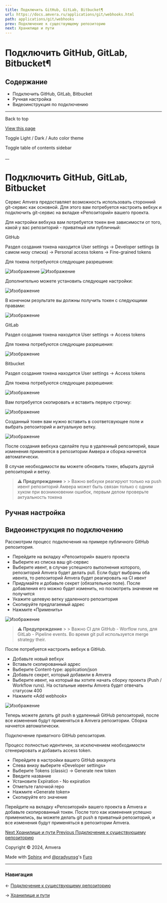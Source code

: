 ```yaml
---
title: Подключить GitHub, GitLab, Bitbucket¶
url: https://docs.amvera.ru/applications/git/webhooks.html
path: applications/git/webhooks
prev: Подключение к существующему репозиторию
next: Хранилище и пути
---
```


# Подключить GitHub, GitLab, Bitbucket¶

## Содержание

- Подключить GitHub, GitLab, Bitbucket
- Ручная настройка
- Видеоинструкция по подключению

---

Back to top

[ View this page ](<../../_sources/applications/git/webhooks.md.txt> "View this page")

Toggle Light / Dark / Auto color theme

Toggle table of contents sidebar

__

# Подключить GitHub, GitLab, Bitbucket

Сервис Amvera предоставляет возможность использовать сторонний git-сервис как основной. Для этого вам потребуется настроить вебхук и подключить git-сервис на вкладке «Репозиторий» вашего проекта.

Для настройки вебхука вам потребуется токен вне зависимости от того, какой у вас репозиторий - приватный или публичный:

GitHub

Раздел создания токена находится User settings -> Developer settings (в самом низу списка) -> Personal access tokens -> Fine-grained tokens

Для токена потребуются следующие разрешения:

![Изображение](images/github_token_contents_permission.png) ![Изображение](images/github_token_hook_permission.png)

Дополнительно можете установить следующие настройки:

![Изображение](images/github_token_settings.png)

В конечном результате вы должны получить токен с следующими правами:

![Изображение](images/github_all_token_permissions.png)

GitLab

Раздел создания токена находится User settings -> Access tokens

Для токена потребуются следующие разрешения:

![Изображение](images/gitlab_token_permissions.png)

Bitbucket

Раздел создания токена находится User settings -> Access tokens

Для токена потребуются следующие разрешения:

![Изображение](images/bitbucket_token_permissions.png)

Вам потребуется скопировать и вставить первую строчку:

![Изображение](images/bitbucket_token_copy.png)

Созданный токен вам нужно вставить в соответсвующее поле и выбрать репозиторий и актуальную ветку.

![Изображение](images/webhook_configured.png)

После создания вебхука сделайте пуш в удаленный репозиторий, ваши изменения применятся в репозитории Амвера и сборка начнется автоматически.

В случае необходимости вы можете обновить токен, вбырать другой репозиторий и ветку.

> **⚠️ Предупреждение** > > Важно вебхуки реагируют только на push ивент репозиторий Амвера может быть связан только с одним хуком при возникновении ошибок, первым делом проверьте актуальность токена 

## Ручная настройка

## Видеоинструкция по подключению

Рассмотрим процесс подключения на примере публичного GitHub репозитория.
* Перейдите на вкладку «Репозиторий» вашего проекта
* Выберите из списка ваш git-сервис
* Выберите ивент, в случае успешного выполнения которого, репозиторий Amvera будет делать pull. Если будут выбраны оба ивента, то репозиторий Amvera будет реагировать на CI ивент
* Придумайте и добавьте секрет (обязательное поле). После добавления его можно будет изменить, но посмотреть значение не получится
* Укажите целевую ветку удаленного репозитория
* Скопируйте предлагаемый адрес
* Нажмите «Применить»

![Изображение](images/webhook-add.png)

> **⚠️ Предупреждение** > > Важно CI для GitHub - Worflow runs, для GitLab - Pipeline events. Во время git pull используется merge strategy their. 

После потребуется настроить вебхук в GitHub.
* Добавьте новый вебхук
* Вставьте скопированный адрес
* Выберите Content-type: application/json
* Добавьте секрет, который добавили в Amvera
* Выберите ивент, на который вы хотите начать сборку проекта (Push / Workflow runs). На остальные ивенты Amvera будет отвечать статусом 400
* Нажмите «Add webhook»

![Изображение](images/webhook-github.png)

Теперь можете делать git push в удаленный GitHub репозиторий, после все изменения будут применяться в Amvera репозитории. Сборка начнется автоматически.

Подключение приватного GitHub репозитория.

Процесс полностью идентичен, за исключением необходимости сгенерировать и добавить access token.
* Перейдите в настройки вашего GitHub аккаунта
* Слева внизу выберите «Developer settings»
* Выберите Tokens (classic) -> Generate new token
* Введите название
* Установите Expiration - No expiration
* Отметьте галочкой repo
* Нажмите «Generate token»
* Скопируйте его значение

Перейдите на вкладку «Репозиторий» вашего проекта в Amvera и добавьте скопированный токен. После того как изменения успешно применились, вы можете делать git push в приватный репозиторий, и все изменения будут применяться в репозитории Amvera.

[ Next Хранилище и пути ](<../storage.html>) [ Previous Подключение к существующему репозиторию ](<secondary-origin.html>)

Copyright © 2024, Amvera 

Made with [Sphinx](<https://www.sphinx-doc.org/>) and [@pradyunsg](<https://pradyunsg.me>)'s [Furo](<https://github.com/pradyunsg/furo>)


---

### Навигация

← [Подключение к существующему репозиторию](https://docs.amvera.ru/secondary-origin.html)

→ [Хранилище и пути](https://docs.amvera.ru/storage.html)
